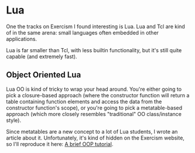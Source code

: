 # Lua

One the tracks on Exercism I found interesting is Lua.
Lua and Tcl are kind of in the same arena: small languages often embedded in other applications.

Lua is far smaller than Tcl, with less builtin functionality, but it's still quite capable (and extremely fast).

## Object Oriented Lua

Lua OO is kind of tricky to wrap your head around.
You're either going to pick a closure-based approach (where the constructor function will return a table containing function elements and access the data from the constructor function's scope), or you're going to pick a metatable-based approach (which more closely resembles "traditional" OO class/instance style).

Since metatables are a new concept to a lot of Lua students, I wrote an article about it.
Unfortunately, it's kind of hidden on the Exercism website, so I'll reproduce it here:
[A brief OOP tutorial](./oop).
